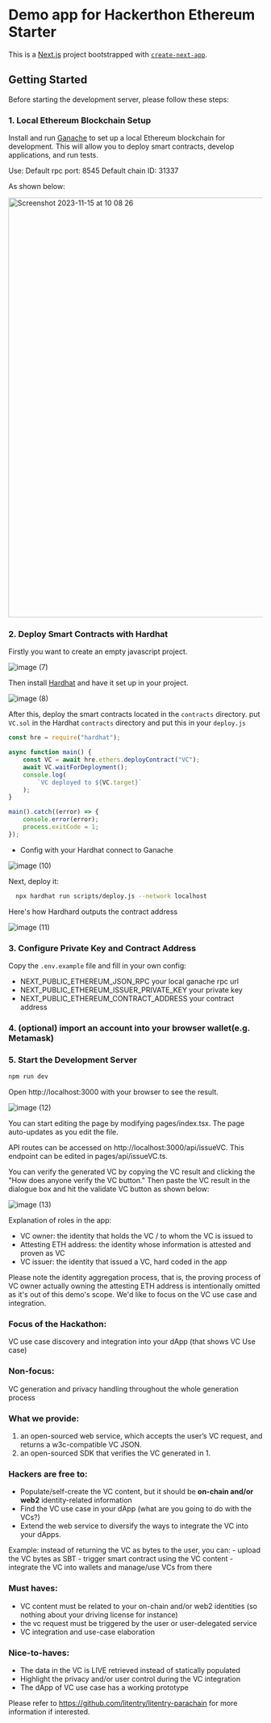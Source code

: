 # Demo app for Hackerthon Ethereum Starter

This is a [Next.js](https://nextjs.org/) project bootstrapped
with [`create-next-app`](https://github.com/vercel/next.js/tree/canary/packages/create-next-app).

## Getting Started

Before starting the development server, please follow these steps:

### 1. Local Ethereum Blockchain Setup

Install and run [Ganache](https://www.trufflesuite.com/ganache) to set up a local Ethereum blockchain for development.
This will allow you to deploy smart contracts, develop applications, and run tests.

Use:
Default rpc port: 8545
Default chain ID: 31337

As shown below:

<img width="831" alt="Screenshot 2023-11-15 at 10 08 26" src="https://github.com/cryptoade1/vc-oracle-demo/assets/88367184/867ac24b-b355-452d-89ab-7d04805333f0">


### 2. Deploy Smart Contracts with Hardhat
Firstly you want to create an empty javascript project.

![image (7)](https://github.com/cryptoade1/vc-oracle-demo/assets/88367184/30a2cddb-7401-42d0-8a6b-db297ca777a0)

Then install [Hardhat](https://hardhat.org/) and have it set up in your project.

![image (8)](https://github.com/cryptoade1/vc-oracle-demo/assets/88367184/a761da45-b44a-4ed7-aef1-ff693269c6c4)

After this, deploy the smart contracts located in the `contracts` directory. 
put `VC.sol` in the Hardhat `contracts` directory and put this in your `deploy.js`

```javascript
const hre = require("hardhat");

async function main() {
    const VC = await hre.ethers.deployContract("VC");
    await VC.waitForDeployment();
    console.log(
        `VC deployed to ${VC.target}`
    );
}

main().catch((error) => {
    console.error(error);
    process.exitCode = 1;
});
```

- Config with your Hardhat connect to Ganache

![image (10)](https://github.com/cryptoade1/vc-oracle-demo/assets/88367184/7a40c0a4-3c03-4b96-bdeb-340b042a79b3)

Next, deploy it:

  ```bash
    npx hardhat run scripts/deploy.js --network localhost
  ```
Here's how Hardhard outputs the contract address

![image (11)](https://github.com/cryptoade1/vc-oracle-demo/assets/88367184/8ca3c43b-0001-4a22-9330-ff5e7b0d9380)

### 3. Configure Private Key and Contract Address

Copy the `.env.example` file and fill in your own config:

- NEXT_PUBLIC_ETHEREUM_JSON_RPC your local ganache rpc url
- NEXT_PUBLIC_ETHEREUM_ISSUER_PRIVATE_KEY your private key
- NEXT_PUBLIC_ETHEREUM_CONTRACT_ADDRESS your contract address

### 4. (optional) import an account into your browser wallet(e.g. Metamask)

### 5. Start the Development Server
```bash
npm run dev
```

Open http://localhost:3000 with your browser to see the result.

![image (12)](https://github.com/cryptoade1/vc-oracle-demo/assets/88367184/d52dbdaa-6860-414f-9468-14a0aebabcca)


You can start editing the page by modifying pages/index.tsx. The page auto-updates as you edit the file.

API routes can be accessed on http://localhost:3000/api/issueVC. This endpoint can be edited in pages/api/issueVC.ts.

You can verify the generated VC by copying the VC result and clicking the "How does anyone verify the VC button."
Then paste the VC result in the dialogue box and hit the validate VC button as shown below:

![image (13)](https://github.com/cryptoade1/vc-oracle-demo/assets/88367184/ff5eb53d-8f09-4a76-9e50-2d043c2b9ba7)

Explanation of roles in the app:

- VC owner: the identity that holds the VC / to whom the VC is issued to
- Attesting ETH address: the identity whose information is attested and proven as VC
- VC issuer: the identity that issued a VC, hard coded in the app

Please note the identity aggregation process, that is, the proving process of VC owner actually owning the attesting ETH
address is intentionally omitted as it's out of this demo's scope. We'd like to focus on the VC use case and
integration.

### **Focus of the Hackathon:**

VC use case discovery and integration into your dApp (that shows VC Use case)

### Non-focus:

VC generation and privacy handling throughout the whole generation process

### What we provide:

1. an open-sourced web service, which accepts the user’s VC request, and returns a w3c-compatible VC JSON.
2. an open-sourced SDK that verifies the VC generated in 1.

### Hackers are free to:

- Populate/self-create the VC content, but it should be **on-chain  and/or web2** identity-related information
- Find the VC use case in your dApp (what are you going to do with the VCs?)
- Extend the web service to diversify the ways to integrate the VC into your dApps.

Example: instead of returning the VC as bytes to the user, you can:
    - upload the VC bytes as SBT
    - trigger smart contract using the VC content
    - integrate the VC into wallets and manage/use VCs from there

### Must haves:

- VC content must be related to your on-chain and/or web2 identities (so nothing about your driving license for instance)
- the vc request must be triggered by the user or user-delegated service
- VC integration and use-case elaboration

### Nice-to-haves:

- The data in the VC is LIVE retrieved instead of statically populated
- Highlight the privacy and/or user control during the VC integration
- The dApp of VC use case has a working prototype

Please refer to https://github.com/litentry/litentry-parachain for more information if interested.
